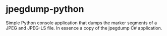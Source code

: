 # jpegdump-python

Simple Python console application that dumps the marker segments of a JPEG and JPEG-LS file.
In essence a copy of the jpegdump C# application.
